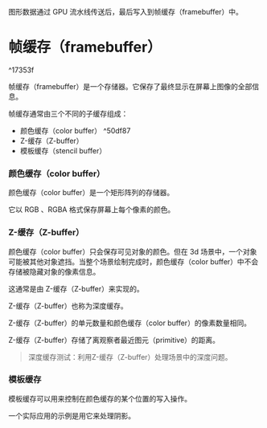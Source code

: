 图形数据通过 GPU 流水线传送后，最后写入到帧缓存（framebuffer）中。

# 帧缓存（framebuffer）

^17353f

帧缓存（framebuffer）是一个存储器。它保存了最终显示在屏幕上图像的全部信息。

帧缓存通常由三个不同的子缓存组成：
- 颜色缓存（color buffer） ^50df87
- Z-缓存（Z-buffer）
- 模板缓存（stencil buffer）

### 颜色缓存（color buffer）

颜色缓存（color buffer）是一个矩形阵列的存储器。

它以 RGB 、RGBA 格式保存屏幕上每个像素的颜色。

### Z-缓存（Z-buffer）

颜色缓存（color buffer）只会保存可见对象的颜色。但在 3d 场景中，一个对象可能被其他对象遮挡。当整个场景绘制完成时，颜色缓存（color buffer）中不会存储被隐藏对象的像素信息。

这通常是由 Z-缓存（Z-buffer）来实现的。

Z-缓存（Z-buffer）也称为深度缓存。

Z-缓存（Z-buffer）的单元数量和颜色缓存（color buffer）的像素数量相同。

Z-缓存（Z-buffer）存储了离观察者最近图元（primitive）的距离。

> 深度缓存测试：利用Z-缓存（Z-buffer）处理场景中的深度问题。

### 模板缓存

模板缓存可以用来控制在颜色缓存的某个位置的写入操作。

一个实际应用的示例是用它来处理阴影。